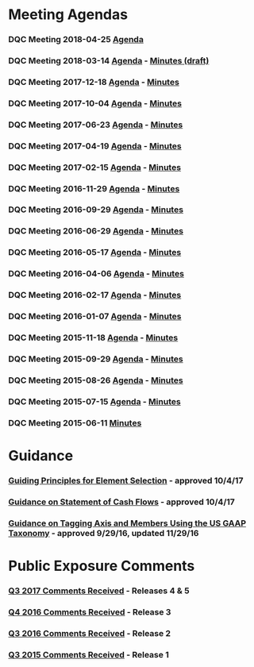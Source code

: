# Meeting Agendas

### DQC Meeting 2018-04-25 [Agenda](/meetings/apr_2018/readme.md)
### DQC Meeting 2018-03-14 [Agenda](/meetings/mar_2018/readme.md) - [Minutes (draft)](/meetings/apr_2018/DRAFTDQCMeetingNotes03142018.docx?raw=true)
### DQC Meeting 2017-12-18 [Agenda](/meetings/dec_2017/readme.md) - [Minutes](https://xbrl.us/wp-content/uploads/2017/10/DQCMeetingNotes12182017.pdf)
### DQC Meeting 2017-10-04 [Agenda](/meetings/oct_2017/readme.md) - [Minutes](https://xbrl.us/wp-content/uploads/2017/07/DQCMeetingNotes10042017.pdf)
### DQC Meeting 2017-06-23 [Agenda](/meetings/jun_2017/readme.md) - [Minutes](https://xbrl.us/wp-content/uploads/2017/07/DQCminutes2017623.pdf) 
### DQC Meeting 2017-04-19 [Agenda](/meetings/apr_2017/readme.md) - [Minutes](https://xbrl.us/wp-content/uploads/2017/02/DQCminutes20170419.pdf) 
### DQC Meeting 2017-02-15 [Agenda](/meetings/feb_2017/readme.md) - [Minutes](https://xbrl.us/wp-content/uploads/2017/02/DQCminutes20170215.pdf) 
### DQC Meeting 2016-11-29 [Agenda](/meetings/nov_2016/readme.md) - [Minutes](https://xbrl.us/wp-content/uploads/2016/09/DQCminutes20161129.pdf)
### DQC Meeting 2016-09-29 [Agenda](/meetings/sep_2016/readme.md) - [Minutes](https://xbrl.us/wp-content/uploads/2016/07/DQCminutes20160929.pdf) 
### DQC Meeting 2016-06-29 [Agenda](/meetings/jun_2016/readme.md) - [Minutes](https://xbrl.us/wp-content/uploads/2016/01/DQCminutes20160629.pdf)
### DQC Meeting 2016-05-17 [Agenda](/meetings/may_2016/readme.md) - [Minutes](https://xbrl.us/wp-content/uploads/2016/04/DQCminutes20160517.pdf)
### DQC Meeting 2016-04-06 [Agenda](/meetings/apr_2016/readme.md) - [Minutes](https://xbrl.us/wp-content/uploads/2016/01/DQCminutes20160406.pdf)
### DQC Meeting 2016-02-17 [Agenda](/meetings/feb_2016/readme.md) - [Minutes](https://xbrl.us/wp-content/uploads/2015/01/DQCminutes20160217.pdf)
### DQC Meeting 2016-01-07 [Agenda](/meetings/jan_2016/readme.md) - [Minutes](https://xbrl.us/wp-content/uploads/2015/01/DQCminutes20160107.pdf)
### DQC Meeting 2015-11-18 [Agenda](/meetings/nov_2015/readme.md) - [Minutes](https://xbrl.us/wp-content/uploads/2015/05/DQCminutes20151118.pdf)
### DQC Meeting 2015-09-29 [Agenda](/meetings/sep_2015/readme.md) - [Minutes](https://xbrl.us/wp-content/uploads/2015/05/DQCminutes20150929.pdf)
### DQC Meeting 2015-08-26 [Agenda](/meetings/aug_2015/readme.md) - [Minutes](https://xbrl.us/wp-content/uploads/2015/06/DQCminutes20150826.pdf)
### DQC Meeting 2015-07-15 [Agenda](/meetings/jul_2015/readme.md) - [Minutes](https://xbrl.us/wp-content/uploads/2015/06/DQCminutes2015-0715.pdf)
### DQC Meeting 2015-06-11 [Minutes](https://xbrl.us/wp-content/uploads/2015/06/DQCminutes20150611.pdf)

# Guidance
### [Guiding Principles for Element Selection](/guidance/GuidingPrinciples.pdf) - approved 10/4/17
### [Guidance on Statement of Cash Flows](/guidance/cashflows.md) - approved 10/4/17
### [Guidance on Tagging Axis and Members Using the US GAAP Taxonomy](/guidance/tagging.md) - approved 9/29/16, updated 11/29/16

# Public Exposure Comments
### [Q3 2017 Comments Received](/comments/PublicExposureCommentsReceived90617.pdf) - Releases 4 & 5
### [Q4 2016 Comments Received](/comments/PublicExposureCommentsReceived121416.pdf) - Release 3
### [Q3 2016 Comments Received](/comments/PublicExposureCommentsReceived83116.pdf) - Release 2
### [Q3 2015 Comments Received](/comments/PublicExposureCommentsReceived91415.pdf) - Release 1 